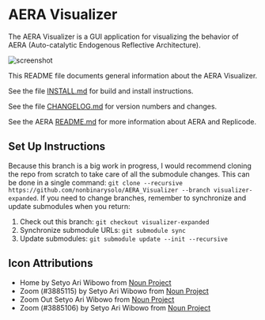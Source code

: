 # AERA Visualizer

The AERA Visualizer is a GUI application for visualizing the behavior of AERA (Auto-catalytic Endogenous Reflective Architecture).

![screenshot](https://user-images.githubusercontent.com/1999543/149375651-3f93f934-18c9-425b-b507-03646149239f.png)

This README file documents general information about the AERA Visualizer.

See the file [INSTALL.md](https://github.com/IIIM-IS/AERA_Visualizer/blob/master/INSTALL.md) for build and install instructions.

See the file [CHANGELOG.md](https://github.com/IIIM-IS/AERA_Visualizer/blob/master/CHANGELOG.md) for version numbers and changes.

See the AERA [README.md](https://github.com/IIIM-IS/AERA/blob/master/README.md) for more information about AERA and Replicode.

## Set Up Instructions
Because this branch is a big work in progress, I would recommend cloning the repo from scratch to take care of all the submodule changes. This can be done in a single command: `git clone --recursive https://github.com/nonbinarysolo/AERA_Visualizer --branch visualizer-expanded`. If you need to change branches, remember to synchronize and update submodules when you return:

1. Check out this branch: `git checkout visualizer-expanded`
2. Synchronize submodule URLs: `git submodule sync`
3. Update submodules: `git submodule update --init --recursive`


## Icon Attributions
- Home by Setyo Ari Wibowo from <a href="https://thenounproject.com/browse/icons/term/zoom/" target="_blank" title="Zoom Icons">Noun Project</a>
- Zoom (#3885115) by Setyo Ari Wibowo from <a href="https://thenounproject.com/browse/icons/term/zoom/" target="_blank" title="Zoom Icons">Noun Project</a>
- Zoom Out Setyo Ari Wibowo from <a href="https://thenounproject.com/browse/icons/term/zoom/" target="_blank" title="Zoom Icons">Noun Project</a>
- Zoom (#3885106) by Setyo Ari Wibowo from <a href="https://thenounproject.com/browse/icons/term/zoom/" target="_blank" title="Zoom Icons">Noun Project</a>
